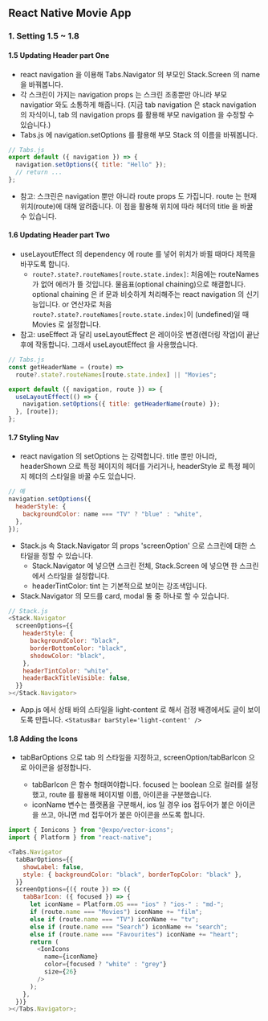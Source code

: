 ## React Native Movie App

### 1. Setting 1.5 ~ 1.8

#### 1.5 Updating Header part One

- react navigation 을 이용해 Tabs.Navigator 의 부모인 Stack.Screen 의 name 을 바꿔봅니다.
- 각 스크린이 가지는 navigation props 는 스크린 조종뿐만 아니라 부모 navigatior 와도 소통하게 해줍니다.
  (지금 tab navigation 은 stack navigation 의 자식이니, tab 의 navigation props 를 활용해 부모 navigation 을 수정할 수 있습니다.)
- Tabs.js 에 navigation.setOptions 를 활용해 부모 Stack 의 이름을 바꿔봅니다.

```javascript
// Tabs.js
export default ({ navigation }) => {
  navigation.setOptions({ title: "Hello" });
  // return ...
};
```

- 참고: 스크린은 navigation 뿐만 아니라 route props 도 가집니다. route 는 현재 위치(route)에 대해 알려줍니다. 이 점을 활용해 위치에 따라 헤더의 title 을 바꿀 수 있습니다.

#### 1.6 Updating Header part Two

- useLayoutEffect 의 dependency 에 route 를 넣어 위치가 바뀔 때마다 제목을 바꾸도록 합니다.
  - `route?.state?.routeNames[route.state.index]`: 처음에는 routeNames 가 없어 에러가 뜰 것입니다. 물음표(optional chaining)으로 해결합니다. optional chaining 은 if 문과 비슷하게 처리해주는 react navigation 의 신기능입니다. or 연산자로 처음 `route?.state?.routeNames[route.state.index]`이 (undefined)일 때 Movies 로 설정합니다.
- 참고: useEffect 과 달리 useLayoutEffect 은 레이아웃 변경(렌더링 작업)이 끝난 후에 작동합니다. 그래서 useLayoutEffect 을 사용했습니다.

```javascript
// Tabs.js
const getHeaderName = (route) =>
  route?.state?.routeNames[route.state.index] || "Movies";

export default ({ navigation, route }) => {
  useLayoutEffect(() => {
    navigation.setOptions({ title: getHeaderName(route) });
  }, [route]);
};
```

#### 1.7 Styling Nav

- react navigation 의 setOptions 는 강력합니다. title 뿐만 아니라, headerShown 으로 특정 페이지의 헤더를 가리거나, headerStyle 로 특정 페이지 헤더의 스타일을 바꿀 수도 있습니다.

```javascript
// 예
navigation.setOptions({
  headerStyle: {
    backgroundColor: name === "TV" ? "blue" : "white",
  },
});
```

- Stack.js 속 Stack.Navigator 의 props 'screenOption' 으로 스크린에 대한 스타일을 정할 수 있습니다.
  - Stack.Navigator 에 넣으면 스크린 전체, Stack.Screen 에 넣으면 한 스크린에서 스타일을 설정합니다.
  - headerTintColor: tint 는 기본적으로 보이는 강조색입니다.
- Stack.Navigator 의 모드를 card, modal 둘 중 하나로 할 수 있습니다.

```javascript
// Stack.js
<Stack.Navigator
  screenOptions={{
    headerStyle: {
      backgroundColor: "black",
      borderBottomColor: "black",
      shodowColor: "black",
    },
    headerTintColor: "white",
    headerBackTitleVisible: false,
  }}
></Stack.Navigator>
```

- App.js 에서 상태 바의 스타일을 light-content 로 해서 검정 배경에서도 글이 보이도록 만듭니다. `<StatusBar barStyle='light-content' />`

#### 1.8 Adding the Icons

- tabBarOptions 으로 tab 의 스타일을 지정하고, screenOption/tabBarIcon 으로 아이콘을 설정합니다.

  - tabBarIcon 은 함수 형태여야합니다. focused 는 boolean 으로 컬러를 설정했고, route 를 활용해 페이지별 이름, 아이콘을 구분했습니다.
  - iconName 변수는 플랫폼을 구분해서, ios 일 경우 ios 접두어가 붙은 아이콘을 쓰고, 아니면 md 접두어가 붙은 아이콘을 쓰도록 합니다.

```javascript
import { Ionicons } from "@expo/vector-icons";
import { Platform } from "react-native";

<Tabs.Navigator
  tabBarOptions={{
    showLabel: false,
    style: { backgroundColor: "black", borderTopColor: "black" },
  }}
  screenOptions={({ route }) => ({
    tabBarIcon: ({ focused }) => {
      let iconName = Platform.OS === "ios" ? "ios-" : "md-";
      if (route.name === "Movies") iconName += "film";
      else if (route.name === "TV") iconName += "tv";
      else if (route.name === "Search") iconName += "search";
      else if (route.name === "Favourites") iconName += "heart";
      return (
        <IonIcons
          name={iconName}
          color={focused ? "white" : "grey"}
          size={26}
        />
      );
    },
  })}
></Tabs.Navigator>;
```

